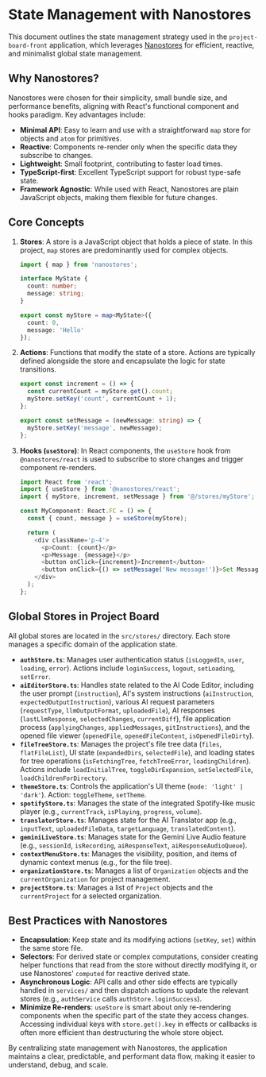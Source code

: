 # State Management with Nanostores

This document outlines the state management strategy used in the `project-board-front` application, which leverages [Nanostores](https://nanostores.github.io/) for efficient, reactive, and minimalist global state management.

## Why Nanostores?

Nanostores were chosen for their simplicity, small bundle size, and performance benefits, aligning with React's functional component and hooks paradigm. Key advantages include:

-   **Minimal API**: Easy to learn and use with a straightforward `map` store for objects and `atom` for primitives.
-   **Reactive**: Components re-render only when the specific data they subscribe to changes.
-   **Lightweight**: Small footprint, contributing to faster load times.
-   **TypeScript-first**: Excellent TypeScript support for robust type-safe state.
-   **Framework Agnostic**: While used with React, Nanostores are plain JavaScript objects, making them flexible for future changes.

## Core Concepts

1.  **Stores**: A store is a JavaScript object that holds a piece of state. In this project, `map` stores are predominantly used for complex objects.
    ```typescript
    import { map } from 'nanostores';

    interface MyState { 
      count: number;
      message: string;
    }

    export const myStore = map<MyState>({
      count: 0,
      message: 'Hello'
    });
    ```

2.  **Actions**: Functions that modify the state of a store. Actions are typically defined alongside the store and encapsulate the logic for state transitions.
    ```typescript
    export const increment = () => {
      const currentCount = myStore.get().count;
      myStore.setKey('count', currentCount + 1);
    };

    export const setMessage = (newMessage: string) => {
      myStore.setKey('message', newMessage);
    };
    ```

3.  **Hooks (`useStore`)**: In React components, the `useStore` hook from `@nanostores/react` is used to subscribe to store changes and trigger component re-renders.
    ```typescript
    import React from 'react';
    import { useStore } from '@nanostores/react';
    import { myStore, increment, setMessage } from '@/stores/myStore';

    const MyComponent: React.FC = () => {
      const { count, message } = useStore(myStore);

      return (
        <div className='p-4'>
          <p>Count: {count}</p>
          <p>Message: {message}</p>
          <button onClick={increment}>Increment</button>
          <button onClick={() => setMessage('New message!')}>Set Message</button>
        </div>
      );
    };
    ```

## Global Stores in Project Board

All global stores are located in the `src/stores/` directory. Each store manages a specific domain of the application state.

-   **`authStore.ts`**: Manages user authentication status (`isLoggedIn`, `user`, `loading`, `error`). Actions include `loginSuccess`, `logout`, `setLoading`, `setError`.
-   **`aiEditorStore.ts`**: Handles state related to the AI Code Editor, including the user prompt (`instruction`), AI's system instructions (`aiInstruction`, `expectedOutputInstruction`), various AI request parameters (`requestType`, `llmOutputFormat`, `uploadedFile`), AI responses (`lastLlmResponse`, `selectedChanges`, `currentDiff`), file application process (`applyingChanges`, `appliedMessages`, `gitInstructions`), and the opened file viewer (`openedFile`, `openedFileContent`, `isOpenedFileDirty`).
-   **`fileTreeStore.ts`**: Manages the project's file tree data (`files`, `flatFileList`), UI state (`expandedDirs`, `selectedFile`), and loading states for tree operations (`isFetchingTree`, `fetchTreeError`, `loadingChildren`). Actions include `loadInitialTree`, `toggleDirExpansion`, `setSelectedFile`, `loadChildrenForDirectory`.
-   **`themeStore.ts`**: Controls the application's UI theme (`mode: 'light' | 'dark'`). Action: `toggleTheme`, `setTheme`.
-   **`spotifyStore.ts`**: Manages the state of the integrated Spotify-like music player (e.g., `currentTrack`, `isPlaying`, `progress`, `volume`).
-   **`translatorStore.ts`**: Manages state for the AI Translator app (e.g., `inputText`, `uploadedFileData`, `targetLanguage`, `translatedContent`).
-   **`geminiLiveStore.ts`**: Manages state for the Gemini Live Audio feature (e.g., `sessionId`, `isRecording`, `aiResponseText`, `aiResponseAudioQueue`).
-   **`contextMenuStore.ts`**: Manages the visibility, position, and items of dynamic context menus (e.g., for the file tree).
-   **`organizationStore.ts`**: Manages a list of `Organization` objects and the `currentOrganization` for project management.
-   **`projectStore.ts`**: Manages a list of `Project` objects and the `currentProject` for a selected organization.

## Best Practices with Nanostores

-   **Encapsulation**: Keep state and its modifying actions (`setKey`, `set`) within the same store file.
-   **Selectors**: For derived state or complex computations, consider creating helper functions that read from the store without directly modifying it, or use Nanostores' `computed` for reactive derived state.
-   **Asynchronous Logic**: API calls and other side effects are typically handled in `services/` and then dispatch actions to update the relevant stores (e.g., `authService` calls `authStore.loginSuccess`).
-   **Minimize Re-renders**: `useStore` is smart about only re-rendering components when the specific part of the state they access changes. Accessing individual keys with `store.get().key` in effects or callbacks is often more efficient than destructuring the whole store object.

By centralizing state management with Nanostores, the application maintains a clear, predictable, and performant data flow, making it easier to understand, debug, and scale.